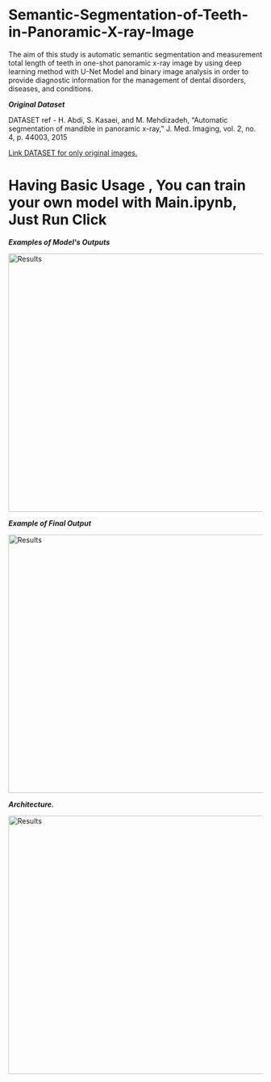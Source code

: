 # Semantic-Segmentation-of-Teeth-in-Panoramic-X-ray-Image
The aim of this study is automatic semantic segmentation and measurement total length of teeth in one-shot panoramic x-ray image by using deep learning method with U-Net Model and binary image analysis in order to provide diagnostic information for the management of dental disorders, diseases, and conditions. 




***Original Dataset***

DATASET ref - 	H. Abdi, S. Kasaei, and M. Mehdizadeh, “Automatic segmentation of mandible in panoramic x-ray,” J. Med. Imaging, vol. 2, no. 4, p. 44003, 2015

[Link DATASET for only original images.](https://data.mendeley.com/datasets/hxt48yk462/1)

# Having Basic Usage , You can train your own model with Main.ipynb, Just Run Click


*****Examples of Model's Outputs*****

<img src="https://github.com/SerdarHelli/Semantic-Segmentation-of-Teeth-in-Panoramic-X-ray-Image/blob/master/Viewing_Estimations/Figures/example.png" alt="Results" width="1024" height="512">

*****Example of Final Output*****

<img src="https://github.com/SerdarHelli/Semantic-Segmentation-of-Teeth-in-Panoramic-X-ray-Image/blob/master/Viewing_Estimations/Figures/exampleofcca.png" alt="Results" width="1024" height="512">


*****Architecture.*****

<img src="https://github.com/SerdarHelli/Semantic-Segmentation-of-Teeth-in-Panoramic-X-ray-Image/blob/master/Viewing_Estimations/Figures/Architecture.png" alt="Results" width="1024" height="512">


